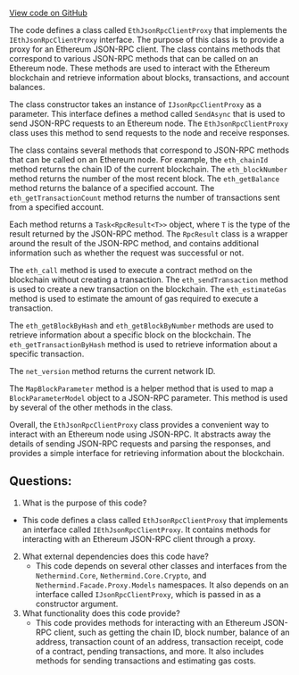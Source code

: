 [View code on GitHub](https://github.com/NethermindEth/nethermind/src/Nethermind/Nethermind.Facade/Proxy/EthJsonRpcClientProxy.cs)

The code defines a class called `EthJsonRpcClientProxy` that implements the `IEthJsonRpcClientProxy` interface. The purpose of this class is to provide a proxy for an Ethereum JSON-RPC client. The class contains methods that correspond to various JSON-RPC methods that can be called on an Ethereum node. These methods are used to interact with the Ethereum blockchain and retrieve information about blocks, transactions, and account balances.

The class constructor takes an instance of `IJsonRpcClientProxy` as a parameter. This interface defines a method called `SendAsync` that is used to send JSON-RPC requests to an Ethereum node. The `EthJsonRpcClientProxy` class uses this method to send requests to the node and receive responses.

The class contains several methods that correspond to JSON-RPC methods that can be called on an Ethereum node. For example, the `eth_chainId` method returns the chain ID of the current blockchain. The `eth_blockNumber` method returns the number of the most recent block. The `eth_getBalance` method returns the balance of a specified account. The `eth_getTransactionCount` method returns the number of transactions sent from a specified account.

Each method returns a `Task<RpcResult<T>>` object, where `T` is the type of the result returned by the JSON-RPC method. The `RpcResult` class is a wrapper around the result of the JSON-RPC method, and contains additional information such as whether the request was successful or not.

The `eth_call` method is used to execute a contract method on the blockchain without creating a transaction. The `eth_sendTransaction` method is used to create a new transaction on the blockchain. The `eth_estimateGas` method is used to estimate the amount of gas required to execute a transaction.

The `eth_getBlockByHash` and `eth_getBlockByNumber` methods are used to retrieve information about a specific block on the blockchain. The `eth_getTransactionByHash` method is used to retrieve information about a specific transaction.

The `net_version` method returns the current network ID.

The `MapBlockParameter` method is a helper method that is used to map a `BlockParameterModel` object to a JSON-RPC parameter. This method is used by several of the other methods in the class.

Overall, the `EthJsonRpcClientProxy` class provides a convenient way to interact with an Ethereum node using JSON-RPC. It abstracts away the details of sending JSON-RPC requests and parsing the responses, and provides a simple interface for retrieving information about the blockchain.
## Questions: 
 1. What is the purpose of this code?
   - This code defines a class called `EthJsonRpcClientProxy` that implements an interface called `IEthJsonRpcClientProxy`. It contains methods for interacting with an Ethereum JSON-RPC client through a proxy.
2. What external dependencies does this code have?
   - This code depends on several other classes and interfaces from the `Nethermind.Core`, `Nethermind.Core.Crypto`, and `Nethermind.Facade.Proxy.Models` namespaces. It also depends on an interface called `IJsonRpcClientProxy`, which is passed in as a constructor argument.
3. What functionality does this code provide?
   - This code provides methods for interacting with an Ethereum JSON-RPC client, such as getting the chain ID, block number, balance of an address, transaction count of an address, transaction receipt, code of a contract, pending transactions, and more. It also includes methods for sending transactions and estimating gas costs.